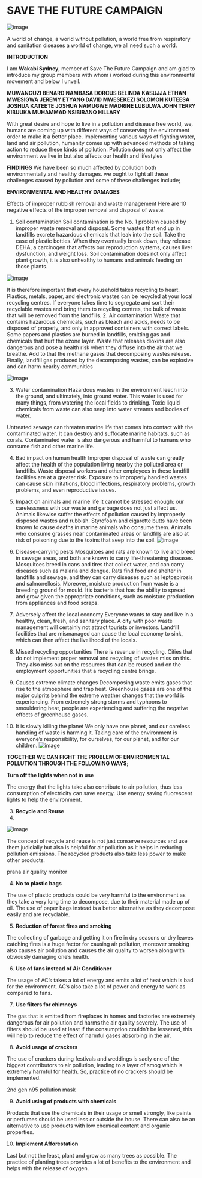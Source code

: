 # SAVE THE FUTURE CAMPAIGN
![image](https://user-images.githubusercontent.com/96417805/225703853-d2e33b97-5db0-4e70-881f-2f01f0e770fa.png)

A world of change, a world without pollution, a world free from respiratory and sanitation diseases a world of change, we all need such a world. 

**INTRODUCTION**

I am **Wakabi Sydney**, member of Save The Future Campaign and am glad to introduce my group members with whom i worked during this 
environmental movement and below I unveil.

**MUWANGUZI BENARD NAMBASA DORCUS BELINDA KASUJJA ETHAN MWESIGWA JEREMY ETYANG DAVID MWESEKEZI 
SOLOMON KUTEESA JOSHUA KATEETE JOSHUA NAMUGWE MADRINE LUBULWA JOHN TERRY KIBUUKA MUHAMMAD NSIBIRANO HILLARY**

With great desire and hope to live in a pollution and disease free world, we, humans are coming up with different ways of conserving the environment order to make it a better place. Implementing various ways of fighting water, land and air pollution, humanity comes up with advanced methods of taking action to reduce these kinds of pollution. Pollution does not only affect the environment we live in but also affects our health and lifestyles

**FINDINGS**
We have been so much affected by pollution both environmentally and healthy damages. we ought to fight all these challenges caused by pollution and some of these challenges include;

**ENVIRONMENTAL AND HEALTHY DAMAGES**

Effects of improper rubbish removal and waste management
Here are 10 negative effects of the improper removal and disposal of waste.
 
1. Soil contamination
Soil contamination is the No. 1 problem caused by improper waste removal and disposal. Some wastes that end up in landfills excrete hazardous chemicals that leak into the soil. Take the case of plastic bottles. When they eventually break down, they release DEHA, a carcinogen that affects our reproduction systems, causes liver dysfunction, and weight loss. Soil contamination does not only affect plant growth, it is also unhealthy to humans and animals feeding on those plants.

![image](https://user-images.githubusercontent.com/96417805/222976366-89cee5cc-4ba5-4e49-8a3f-d04a5a7cd1fe.png)

It is therefore important that every household takes recycling to heart. Plastics, metals, paper, and electronic wastes can be recycled at your local recycling centres. If everyone takes time to segregate and sort their recyclable wastes and bring them to recycling centres, the bulk of waste that will be removed from the landfills.
2. Air contamination
Waste that contains hazardous chemicals, such as bleach and acids, needs to be disposed of properly, and only in approved containers with correct labels.
Some papers and plastics are burned in landfills, emitting gas and chemicals that hurt the ozone layer. Waste that releases dioxins are also dangerous and pose a health risk when they diffuse into the air that we breathe. Add to that the methane gases that decomposing wastes release.
Finally, landfill gas produced by the decomposing wastes, can be explosive and can harm nearby communities

![image](https://user-images.githubusercontent.com/96417805/222976633-5e15a7c9-2ee8-49ea-a799-a2912e0cb7d3.png)

 
3. Water contamination
Hazardous wastes in the environment leech into the ground, and ultimately, into ground water. This water is used for many things, from watering the local fields to drinking. Toxic liquid chemicals from waste can also seep into water streams and bodies of water.


Untreated sewage can threaten marine life that comes into contact with the contaminated water. It can destroy and suffocate marine habitats, such as corals. Contaminated water is also dangerous and harmful to humans who consume fish and other marine life.

4. Bad impact on human health
Improper disposal of waste can greatly affect the health of the population living nearby the polluted area or landfills. Waste disposal workers and other employees in these landfill facilities are at a greater risk. Exposure to improperly handled wastes can cause skin irritations, blood infections, respiratory problems, growth problems, and even reproductive issues.
 
5. Impact on animals and marine life
It cannot be stressed enough: our carelessness with our waste and garbage does not just affect us. Animals likewise suffer the effects of pollution caused by improperly disposed wastes and rubbish. Styrofoam and cigarette butts have been known to cause deaths in marine animals who consume them. Animals who consume grasses near contaminated areas or landfills are also at risk of poisoning due to the toxins that seep into the soil.
![image](https://user-images.githubusercontent.com/96417805/222976767-ebf1601f-989b-4547-91d4-cda62f149304.png)

6. Disease-carrying pests
Mosquitoes and rats are known to live and breed in sewage areas, and both are known to carry life-threatening diseases. Mosquitoes breed in cans and tires that collect water, and can carry diseases such as malaria and dengue. Rats find food and shelter in landfills and sewage, and they can carry diseases such as leptospirosis and salmonellosis. Moreover, moisture production from waste is a breeding ground for mould. It’s bacteria that has the ability to spread and grow given the appropriate conditions, such as moisture production from appliances and food scraps.
7. Adversely affect the local economy
Everyone wants to stay and live in a healthy, clean, fresh, and sanitary place. A city with poor waste management will certainly not attract tourists or investors. Landfill facilities that are mismanaged can cause the local economy to sink, which can then affect the livelihood of the locals.
 
8. Missed recycling opportunities
There is revenue in recycling. Cities that do not implement proper removal and recycling of wastes miss on this. They also miss out on the resources that can be reused and on the employment opportunities that a recycling centre brings.
9. Causes extreme climate changes
Decomposing waste emits gases that rise to the atmosphere and trap heat. Greenhouse gases are one of the major culprits behind the extreme weather changes that the world is experiencing. From extremely strong storms and typhoons to smouldering heat, people are experiencing and suffering the negative effects of greenhouse gases.
10. It is slowly killing the planet
We only have one planet, and our careless handling of waste is harming it. Taking care of the environment is everyone’s responsibility, for ourselves, for our planet, and for our children.
![image](https://user-images.githubusercontent.com/96417805/222976854-b1736d27-a3bf-4d58-84d8-2c5773179402.png)


**TOGETHER WE CAN FIGHT THE PROBLEM OF ENVIRONMENTAL POLLUTION THROUGH THE FOLLOWING WAYS;**

**Turn off the lights when not in use**

The energy that the lights take also contribute to air pollution, thus less consumption of electricity can save energy. Use energy saving fluorescent lights to help the environment.


3. **Recycle and Reuse**
4. 
![image](https://user-images.githubusercontent.com/96417805/228316493-390d731f-2c14-41ce-8b78-583aa7b08697.png)


The concept of recycle and reuse is not just conserve resources and use them judicially but also is helpful for air pollution as it helps in reducing pollution emissions. The recycled products also take less power to make other products.

prana air quality monitor

4. **No to plastic bags**

The use of plastic products could be very harmful to the environment as they take a very long time to decompose, due to their material made up of oil. The use of paper bags instead is a better alternative as they decompose easily and are recyclable.

5. **Reduction of forest fires and smoking**

The collecting of garbage and getting it on fire in dry seasons or dry leaves catching fires is a huge factor for causing air pollution, moreover smoking also causes air pollution and causes the air quality to worsen along with obviously damaging one’s health.

6. **Use of fans instead of Air Conditioner**

The usage of AC’s takes a lot of energy and emits a lot of heat which is bad for the environment. AC’s also take a lot of power and energy to work as compared to fans.

7. **Use filters for chimneys**

The gas that is emitted from fireplaces in homes and factories are extremely dangerous for air pollution and harms the air quality severely. The use of filters should be used at least if the consumption couldn’t be lessened, this will help to reduce the effect of harmful gases absorbing in the air.

8. **Avoid usage of crackers**

The use of crackers during festivals and weddings is sadly one of the biggest contributors to air pollution, leading to a layer of smog which is extremely harmful for health. So, practice of no crackers should be implemented.

2nd gen n95 pollution mask

9. **Avoid using of products with chemicals**

Products that use the chemicals in their usage or smell strongly, like paints or perfumes should be used less or outside the house. There can also be an alternative to use products with low chemical content and organic properties.

10. **Implement Afforestation**

Last but not the least, plant and grow as many trees as possible. The practice of planting trees provides a lot of benefits to the environment and helps with the release of oxygen.
